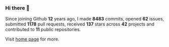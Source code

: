 ### Hi there 👋

Since joining Github **12** years ago, I made **8483** commits, opened **62** issues, submitted **1178** pull requests, received **137** stars across **42** projects and contributed to **11** public repositories.

Visit <a href="https://j15h.nu">home page</a> for more.
